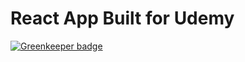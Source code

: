 # React App Built for Udemy

[![Greenkeeper badge](https://badges.greenkeeper.io/twhite96/React-Redux-Udemy.svg)](https://greenkeeper.io/)
